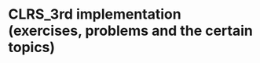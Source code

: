CLRS_3rd implementation (exercises, problems and the certain topics)
========================================
